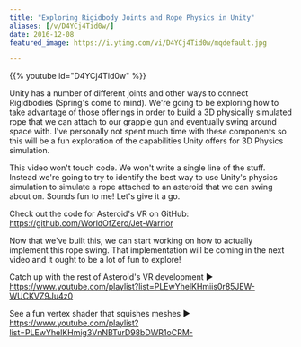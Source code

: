 ```yaml
---
title: "Exploring Rigidbody Joints and Rope Physics in Unity"
aliases: [/v/D4YCj4Tid0w/]
date: 2016-12-08
featured_image: https://i.ytimg.com/vi/D4YCj4Tid0w/mqdefault.jpg

---
```


{{% youtube id="D4YCj4Tid0w" %}}

Unity has a number of different joints and other ways to connect Rigidbodies (Spring's come to mind). We're going to be exploring how to take advantage of those offerings in order to build a 3D physically simulated rope that we can attach to our grapple gun and eventually swing around space with. I've personally not spent much time with these components so this will be a fun exploration of the capabilities Unity offers for 3D Physics simulation.

This video won't touch code. We won't write a single line of the stuff. Instead we're going to try to identify the best way to use Unity's physics simulation to simulate a rope attached to an asteroid that we can swing about on. Sounds fun to me! Let's give it a go.

Check out the code for Asteroid's VR on GitHub: https://github.com/WorldOfZero/Jet-Warrior

Now that we've built this, we can start working on how to actually implement this rope swing. That implementation will be coming in the next video and it ought to be a lot of fun to explore!

Catch up with the rest of Asteroid's VR development  ▶  https://www.youtube.com/playlist?list=PLEwYhelKHmiis0r85JEW-WUCKVZ9Ju4z0

See a fun vertex shader that squishes meshes  ▶  https://www.youtube.com/playlist?list=PLEwYhelKHmig3VnNBTurD98bDWR1oCRM-